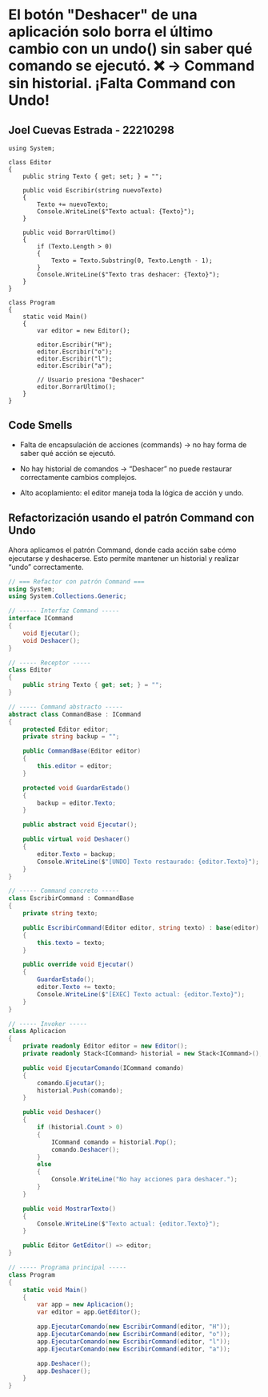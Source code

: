 # El botón "Deshacer" de una aplicación solo borra el último cambio con un undo() sin saber qué comando se ejecutó. ❌ → Command sin historial. ¡Falta Command con Undo!
## Joel Cuevas Estrada - 22210298

```c#// === Código Espagueti (sin patrón Command) ===
using System;

class Editor
{
    public string Texto { get; set; } = "";

    public void Escribir(string nuevoTexto)
    {
        Texto += nuevoTexto;
        Console.WriteLine($"Texto actual: {Texto}");
    }

    public void BorrarUltimo()
    {
        if (Texto.Length > 0)
        {
            Texto = Texto.Substring(0, Texto.Length - 1);
        }
        Console.WriteLine($"Texto tras deshacer: {Texto}");
    }
}

class Program
{
    static void Main()
    {
        var editor = new Editor();

        editor.Escribir("H");
        editor.Escribir("o");
        editor.Escribir("l");
        editor.Escribir("a");

        // Usuario presiona "Deshacer"
        editor.BorrarUltimo();
    }
}
```

## Code Smells

- Falta de encapsulación de acciones (commands) → no hay forma de saber qué acción se ejecutó.

- No hay historial de comandos → “Deshacer” no puede restaurar correctamente cambios complejos.

- Alto acoplamiento: el editor maneja toda la lógica de acción y undo.

## Refactorización usando el patrón Command con Undo
Ahora aplicamos el patrón Command, donde cada acción sabe cómo ejecutarse y deshacerse.
Esto permite mantener un historial y realizar “undo” correctamente.

```c#
// === Refactor con patrón Command ===
using System;
using System.Collections.Generic;

// ----- Interfaz Command -----
interface ICommand
{
    void Ejecutar();
    void Deshacer();
}

// ----- Receptor -----
class Editor
{
    public string Texto { get; set; } = "";
}

// ----- Command abstracto -----
abstract class CommandBase : ICommand
{
    protected Editor editor;
    private string backup = "";

    public CommandBase(Editor editor)
    {
        this.editor = editor;
    }

    protected void GuardarEstado()
    {
        backup = editor.Texto;
    }

    public abstract void Ejecutar();

    public virtual void Deshacer()
    {
        editor.Texto = backup;
        Console.WriteLine($"[UNDO] Texto restaurado: {editor.Texto}");
    }
}

// ----- Command concreto -----
class EscribirCommand : CommandBase
{
    private string texto;

    public EscribirCommand(Editor editor, string texto) : base(editor)
    {
        this.texto = texto;
    }

    public override void Ejecutar()
    {
        GuardarEstado();
        editor.Texto += texto;
        Console.WriteLine($"[EXEC] Texto actual: {editor.Texto}");
    }
}

// ----- Invoker -----
class Aplicacion
{
    private readonly Editor editor = new Editor();
    private readonly Stack<ICommand> historial = new Stack<ICommand>();

    public void EjecutarComando(ICommand comando)
    {
        comando.Ejecutar();
        historial.Push(comando);
    }

    public void Deshacer()
    {
        if (historial.Count > 0)
        {
            ICommand comando = historial.Pop();
            comando.Deshacer();
        }
        else
        {
            Console.WriteLine("No hay acciones para deshacer.");
        }
    }

    public void MostrarTexto()
    {
        Console.WriteLine($"Texto actual: {editor.Texto}");
    }

    public Editor GetEditor() => editor;
}

// ----- Programa principal -----
class Program
{
    static void Main()
    {
        var app = new Aplicacion();
        var editor = app.GetEditor();

        app.EjecutarComando(new EscribirCommand(editor, "H"));
        app.EjecutarComando(new EscribirCommand(editor, "o"));
        app.EjecutarComando(new EscribirCommand(editor, "l"));
        app.EjecutarComando(new EscribirCommand(editor, "a"));

        app.Deshacer();
        app.Deshacer();
    }
}

```
